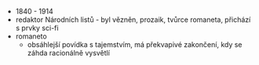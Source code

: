 - 1840 - 1914
- redaktor Národních listů - byl vězněn, prozaik, tvůrce romaneta, přichází s prvky sci-fi
- romaneto
	- obsáhlejší povídka s tajemstvím, má překvapivé zakončení, kdy se záhda racionálně vysvětlí